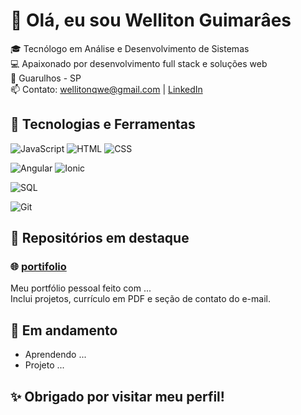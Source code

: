 # 👋 Olá, eu sou Welliton Guimarâes

🎓 Tecnólogo em Análise e Desenvolvimento de Sistemas  
💻 Apaixonado por desenvolvimento full stack e soluções web  
📍 Guarulhos - SP  
📫 Contato: wellitonqwe@gmail.com | [LinkedIn](https://www.linkedin.com/in/welliton-guimar%C3%A3es-912930353/)

## 🚀 Tecnologias e Ferramentas
<!-- Linguagens -->
![JavaScript](https://img.shields.io/badge/-JavaScript-F7DF1E?style=flat&logo=javascript&logoColor=black)
![HTML](https://img.shields.io/badge/HTML-E34F26?style=flat&logo=html5&logoColor=white)
![CSS](https://img.shields.io/badge/CSS-1572B6?style=flat&logo=css3&logoColor=white)

<!-- Frameworks -->
![Angular](https://img.shields.io/badge/-Angular-DD0031?style=flat&logo=angular&logoColor=white)
![Ionic](https://img.shields.io/badge/-Ionic-3880FF?style=flat&logo=ionic&logoColor=white)

<!-- Banco de Dados -->
![SQL](https://img.shields.io/badge/-SQL-4479A1?style=flat&logo=postgresql&logoColor=white)

<!-- Git e GitHub -->
![Git](https://img.shields.io/badge/-Git-F05032?style=flat&logo=git&logoColor=white)


## 📂 Repositórios em destaque

### 🌐 [portifolio](https://github.com/portifolio)
Meu portfólio pessoal feito com ...  
Inclui projetos, currículo em PDF e seção de contato do e-mail.


## 🎯 Em andamento
- Aprendendo ...
- Projeto ...

## ✨ Obrigado por visitar meu perfil!
